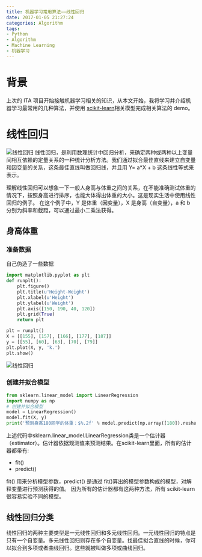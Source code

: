 ```yaml
---
title: 机器学习常用算法——线性回归
date: 2017-01-05 21:27:24
categories: Algorithm
tags:
- Python
- Algorithm
- Machine Learning
- 机器学习
---
```


# 背景

上次的 ITA 项目开始接触机器学习相关的知识，从本文开始，我将学习并介绍机器学习最常用的几种算法，并使用 [scikit-learn](http://scikit-learn.org/)相关模型完成相关算法的 demo。
<!-- more -->
# 线性回归
<img src="/assets/img/线性回归.png" alt="线性回归">
线性回归，是利用数理统计中回归分析，来确定两种或两种以上变量间相互依赖的定量关系的一种统计分析方法。我们通过拟合最佳直线来建立自变量和因变量的关系，这条最佳直线叫做回归线，并且用 Y= a*X + b 这条线性等式来表示。

理解线性回归可以想象一下一般人身高与体重之间的关系，在不能准确测试体重的情况下，按照身高进行排序，也能大体得出体重的大小。这是现实生活中使用线性回归的例子。
在这个例子中，Y 是体重（因变量），X 是身高（自变量），a 和 b 分别为斜率和截距，可以通过最小二乘法获得。

## 身高体重

### 准备数据

自己伪造了一些数据

```python
import matplotlib.pyplot as plt
def runplt():
    plt.figure()
    plt.title(u'Height-Weight')
    plt.xlabel(u'Height')
    plt.ylabel(u'Weight')
    plt.axis([150, 190, 40, 120])
    plt.grid(True)
    return plt

plt = runplt()
X = [[155], [157], [166], [177], [187]]
y = [[55], [60], [63], [70], [79]]
plt.plot(X, y, 'k.')
plt.show()
```
<img src="/assets/img/线性回归_1.png" alt="线性回归">

### 创建并拟合模型

```python
from sklearn.linear_model import LinearRegression
import numpy as np
# 创建并拟合模型
model = LinearRegression()
model.fit(X, y)
print('预测身高180同学的体重：$%.2f' % model.predict(np.array([180]).reshape(-1, 1))[0])
```

上述代码中sklearn.linear_model.LinearRegression类是一个估计器（estimator）。估计器依据观测值来预测结果。在scikit-learn里面，所有的估计器都带有: 
- fit() 
- predict()

fit() 用来分析模型参数，predict() 是通过 fit()算出的模型参数构成的模型，对解释变量进行预测获得的值。 
因为所有的估计器都有这两种方法，所有 scikit-learn 很容易实验不同的模型。


## 线性回归分类

线性回归的两种主要类型是一元线性回归和多元线性回归。一元线性回归的特点是只有一个自变量。多元线性回归则存在多个自变量。找最佳拟合直线的时候，你可以拟合到多项或者曲线回归。这些就被叫做多项或曲线回归。



